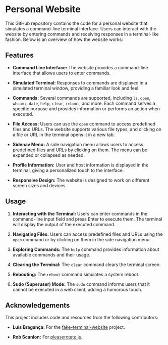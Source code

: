 # Personal Website

This GitHub repository contains the code for a personal website that simulates a command-line terminal interface. Users can interact with the website by entering commands and receiving responses in a terminal-like fashion. Below is an overview of how the website works:

## Features

- **Command Line Interface:** The website provides a command-line interface that allows users to enter commands.

- **Simulated Terminal:** Responses to commands are displayed in a simulated terminal window, providing a familiar look and feel.

- **Commands:** Several commands are supported, including `ls`, `open`, `whoami`, `date`, `help`, `clear`, `reboot`, and more. Each command serves a specific purpose and provides information or performs an action when executed.

- **File Access:** Users can use the `open` command to access predefined files and URLs. The website supports various file types, and clicking on a file or URL in the terminal opens it in a new tab.

- **Sidenav Menu:** A side navigation menu allows users to access predefined files and URLs by clicking on them. The menu can be expanded or collapsed as needed.

- **Profile Information:** User and host information is displayed in the terminal, giving a personalized touch to the interface.

- **Responsive Design:** The website is designed to work on different screen sizes and devices.

## Usage

1. **Interacting with the Terminal:** Users can enter commands in the command-line input field and press Enter to execute them. The terminal will display the output of the executed command.

2. **Navigating Files:** Users can access predefined files and URLs using the `open` command or by clicking on them in the side navigation menu.

3. **Exploring Commands:** The `help` command provides information about available commands and their usage.

4. **Clearing the Terminal:** The `clear` command clears the terminal screen.

5. **Rebooting:** The `reboot` command simulates a system reboot.

6. **Sudo (Superuser) Mode:** The `sudo` command informs users that it cannot be executed in a web client, adding a humorous touch.

## Acknowledgements

This project includes code and resources from the following contributors:

- **Luís Bragança:** For the [fake-terminal-website](https://github.com/luisbraganca/fake-terminal-website) project.

- **Rob Scanlon:** For [pleaserotate.js](https://github.com/arscan/pleaserotate.js).
